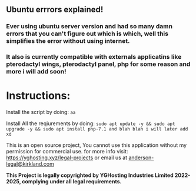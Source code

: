 ## Ubuntu errrors explained!

### Ever using ubuntu server version and had so many damn errors that you can't figure out which is which, well this simplifies the error without using internet.
### It also is currently compatible with externals applicatins like pterodactyl wings, pterodactyl panel, php for some reason and more i will add soon!


# Instructions:

Install the script by doing: ```aa```

Install All the reqiurements by doing: ```sudo apt update -y && sudo apt upgrade -y && sudo apt install php-7.1 and blah blah i will later add xd ```


This is an open source project, You cannot use this application without my permission for commercial use.
for more info visit: https://yghosting.xyz/legal-projects or email us at anderson-legal@kirkland.com


**This Project is legally copyrighted by YGHosting Industries Limited 2022-2025, complying under all legal requirements.**
